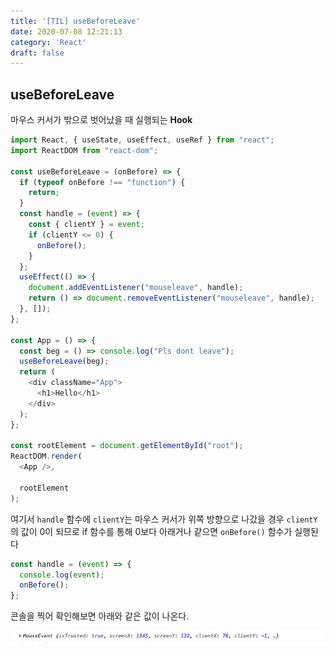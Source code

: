 ```yaml
---
title: '[TIL] useBeforeLeave'
date: 2020-07-08 12:21:13
category: 'React'
draft: false
---
```


## useBeforeLeave
마우스 커서가 밖으로 벗어났을 때 실행되는 **Hook**

```javascript
import React, { useState, useEffect, useRef } from "react";
import ReactDOM from "react-dom";

const useBeforeLeave = (onBefore) => {
  if (typeof onBefore !== "function") {
    return;
  }
  const handle = (event) => {
    const { clientY } = event;
    if (clientY <= 0) {
      onBefore();
    }
  };
  useEffect(() => {
    document.addEventListener("mouseleave", handle);
    return () => document.removeEventListener("mouseleave", handle);
  }, []);
};

const App = () => {
  const beg = () => console.log("Pls dont leave");
  useBeforeLeave(beg);
  return (
    <div className="App">
      <h1>Hello</h1>
    </div>
  );
};

const rootElement = document.getElementById("root");
ReactDOM.render(
  <App />,

  rootElement
);
```

여기서 `handle` 함수에 `clientY`는 마우스 커서가 위쪽 방향으로 나갔을 경우 `clientY`의 값이 0이 되므로 if 함수를 통해 0보다 아래거나 같으면 `onBefore()` 함수가 실행된다

```javascript
const handle = (event) => {
  console.log(event);
  onBefore();
};
```

콘솔을 찍어 확인해보면 아래와 같은 값이 나온다.

![](./images/clinety.png)

